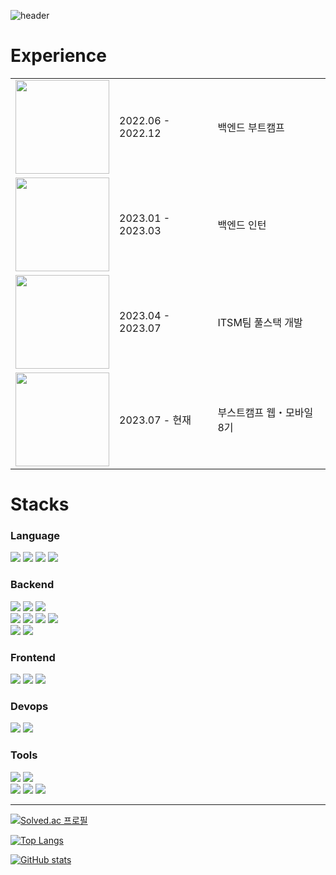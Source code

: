 ![header](https://capsule-render.vercel.app/api?type=waving&color=gradient&customColorList=2,3,4,12,19,21,22,24,30&height=150&section=header&text=KKG&fontAlignY=30&fontSize=55)

# Experience

<table>
  <tr>
    <td><image src="https://github.com/kkg5/kkg5/assets/97646802/7b298df9-7672-4e00-aa96-de37a4059025" width=150px></td>
    <td>2022.06 - 2022.12</td>
    <td>백엔드 부트캠프</td>
  </tr>
  <tr>
    <td><image src="https://github.com/kkg5/kkg5/assets/97646802/b26ec1bd-c79e-4cb7-8aa4-c36acc809c6d" width=150px></td>
    <td>2023.01 - 2023.03</td>
    <td>백엔드 인턴</td>
  </tr>
  <tr>
    <td><image src="https://github.com/kkg5/kkg5/assets/97646802/87ce7dc0-90b7-4468-ae0f-2df93ca8d589" width=150px></td>
    <td>2023.04 - 2023.07</td>
    <td>ITSM팀 풀스택 개발</td>
  </tr>
  <tr>
    <td><image src="https://github.com/kkg5/kkg5/assets/97646802/e30e4cf9-5265-46a2-b171-867643cd85d7" width=150px></td>
    <td>2023.07 - 현재</td>
    <td>부스트캠프 웹・모바일 8기</td>
  </tr>
</table>

# Stacks
### Language
<img src="https://img.shields.io/badge/java-007396?style=for-the-badge&logo=java&logoColor=white"> <img src="https://img.shields.io/badge/javascript-F7DF1E?style=for-the-badge&logo=javascript&logoColor=black"> <img src="https://img.shields.io/badge/kotlin-7F52FF?style=for-the-badge&logo=kotlin&logoColor=white"> <img src="https://img.shields.io/badge/python-3776AB?style=for-the-badge&logo=python&logoColor=white">

### Backend
<img src="https://img.shields.io/badge/spring-6DB33F?style=for-the-badge&logo=spring&logoColor=white"> <img src="https://img.shields.io/badge/spring_boot-6DB33F?style=for-the-badge&logo=springboot&logoColor=white"> <img src="https://img.shields.io/badge/spring_security-6DB33F?style=for-the-badge&logo=springsecurity&logoColor=white">
<br>
<img src="https://img.shields.io/badge/spring_data_jpa-6DB33F?style=for-the-badge"> <img src="https://img.shields.io/badge/spring_rest_docs-6DB33F?style=for-the-badge"> <img src="https://img.shields.io/badge/querydsl-0089CF?style=for-the-badge"> <img src="https://img.shields.io/badge/mapstruct-E94E1B?style=for-the-badge">
<br>
<img src="https://img.shields.io/badge/mysql-4479A1?style=for-the-badge&logo=mysql&logoColor=white"> <img src="https://img.shields.io/badge/redis-DC382D?style=for-the-badge&logo=redis&logoColor=white">

### Frontend
<img src="https://img.shields.io/badge/html5-E34F26?style=for-the-badge&logo=html5&logoColor=white"> <img src="https://img.shields.io/badge/css-1572B6?style=for-the-badge&logo=css3&logoColor=white"> <img src="https://img.shields.io/badge/vue.js-4FC08D?style=for-the-badge&logo=vue.js&logoColor=white">

### Devops
<img src="https://img.shields.io/badge/linux-FCC624?style=for-the-badge&logo=linux&logoColor=black"> <img src="https://img.shields.io/badge/aws-232F3E?style=for-the-badge&logo=amazon-aws&logoColor=white">
  
### Tools
<img src="https://img.shields.io/badge/github-181717?style=for-the-badge&logo=github&logoColor=white"> <img src="https://img.shields.io/badge/git-F05032?style=for-the-badge&logo=git&logoColor=white">
<br>
<img src="https://img.shields.io/badge/IntelliJ_IDEA-000000?style=for-the-badge&logo=intellij-idea&logoColor=white"> <img src="https://img.shields.io/badge/visual_studio_code-007ACC?style=for-the-badge&logo=visual-studio-code&logoColor=white"> <img src="https://img.shields.io/badge/gradle-02303A?style=for-the-badge&logo=gradle&logoColor=white">
  
---

[![Solved.ac 프로필](http://mazassumnida.wtf/api/v2/generate_badge?boj=kkg0510)](https://solved.ac/profile/kkg0510)

[![Top Langs](https://github-readme-stats.vercel.app/api/top-langs/?username=kkg5&show_icons=true&icon_color=004386&layout=compact&theme=tokyonight)](#none)

[![GitHub stats](https://github-readme-stats.vercel.app/api?username=kkg5&show_icons=true&theme=tokyonight)](#none)

<!--
**kkg5/kkg5** is a ✨ _special_ ✨ repository because its `README.md` (this file) appears on your GitHub profile.

Here are some ideas to get you started:

- 🔭 I’m currently working on ...
- 🌱 I’m currently learning ...
- 👯 I’m looking to collaborate on ...
- 🤔 I’m looking for help with ...
- 💬 Ask me about ...
- 📫 How to reach me: ...
- 😄 Pronouns: ...
- ⚡ Fun fact: ...
-->

